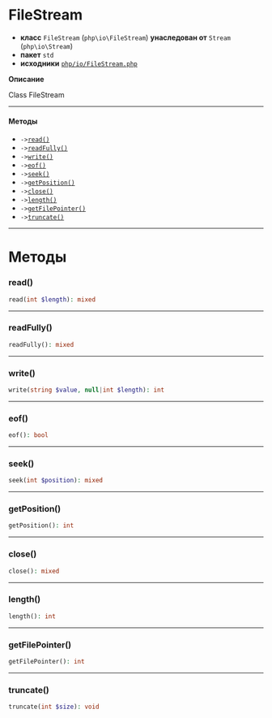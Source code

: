 # FileStream

- **класс** `FileStream` (`php\io\FileStream`) **унаследован от** `Stream` (`php\io\Stream`)
- **пакет** `std`
- **исходники** [`php/io/FileStream.php`](./src/main/resources/JPHP-INF/sdk/php/io/FileStream.php)

**Описание**

Class FileStream

---

#### Методы

- `->`[`read()`](#method-read)
- `->`[`readFully()`](#method-readfully)
- `->`[`write()`](#method-write)
- `->`[`eof()`](#method-eof)
- `->`[`seek()`](#method-seek)
- `->`[`getPosition()`](#method-getposition)
- `->`[`close()`](#method-close)
- `->`[`length()`](#method-length)
- `->`[`getFilePointer()`](#method-getfilepointer)
- `->`[`truncate()`](#method-truncate)

---
# Методы

<a name="method-read"></a>

### read()
```php
read(int $length): mixed
```

---

<a name="method-readfully"></a>

### readFully()
```php
readFully(): mixed
```

---

<a name="method-write"></a>

### write()
```php
write(string $value, null|int $length): int
```

---

<a name="method-eof"></a>

### eof()
```php
eof(): bool
```

---

<a name="method-seek"></a>

### seek()
```php
seek(int $position): mixed
```

---

<a name="method-getposition"></a>

### getPosition()
```php
getPosition(): int
```

---

<a name="method-close"></a>

### close()
```php
close(): mixed
```

---

<a name="method-length"></a>

### length()
```php
length(): int
```

---

<a name="method-getfilepointer"></a>

### getFilePointer()
```php
getFilePointer(): int
```

---

<a name="method-truncate"></a>

### truncate()
```php
truncate(int $size): void
```